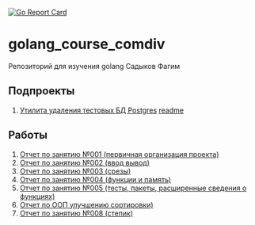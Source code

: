 [![Go Report Card](https://goreportcard.com/badge/github.com/comdiv/golang_course_comdiv)](https://goreportcard.com/report/github.com/comdiv/golang_course_comdiv)

# golang_course_comdiv

Репозиторий для изучения golang Садыков Фагим

## Подпроекты

1. [Утилита удаления тестовых БД Postgres](./cmd/cleantestdb/cleantestdb.go) [readme](./cmd/cleantestdb/README.md)

## Работы

1. [Отчет по занятию №001 (первичная организация проекта)](./doc/lesson001_report.md)
1. [Отчет по занятию №002 (ввод вывод)](./doc/lesson002_report.md)
1. [Отчет по занятию №003 (срезы)](./doc/lesson003_report.md)
1. [Отчет по занятию №004 (функции и память)](./doc/lesson004_report.md)
1. [Отчет по занятию №005 (тесты, пакеты, расширенные сведения о функциях)](./doc/lesson005_report.md)
1. [Отчет по ООП улучшению сортировки)](./doc/fixed_sorted_oop_report.md)
1. [Отчет по занятию №008 (степик)](./doc/lesson008_report.md)







